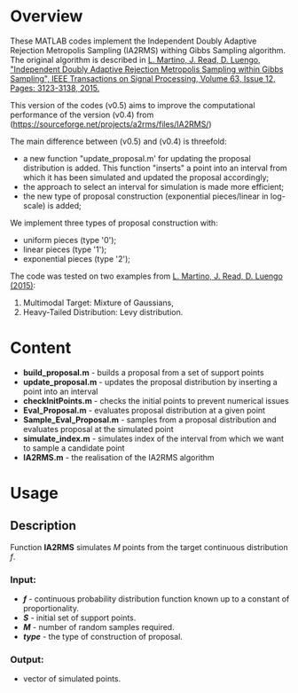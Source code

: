 # Overview

These MATLAB codes implement the Independent Doubly Adaptive Rejection Metropolis Sampling (IA2RMS) withing Gibbs Sampling algorithm. The original algorithm is described in [L. Martino, J. Read, D. Luengo, "Independent Doubly Adaptive Rejection Metropolis Sampling within Gibbs Sampling",
IEEE Transactions on Signal Processing, Volume 63, Issue 12, Pages: 3123-3138, 2015.](http://www.lucamartino.altervista.org/TSP_IA2RMS.pdf)

This version of the codes (v0.5) aims to improve the computational performance of the version (v0.4) from (https://sourceforge.net/projects/a2rms/files/IA2RMS/)

The main difference between (v0.5) and (v0.4) is threefold:
* a new function "update_proposal.m' for updating the proposal distribution is added. This function "inserts" a point into an interval from which it has been simulated and updated the proposal accordingly;
* the approach to select an interval for simulation is made more efficient;
* the new type of proposal construction (exponential pieces/linear in log-scale) is added;

We implement three types of proposal construction with:
*  uniform pieces (type '0');
*  linear pieces (type '1');
*  exponential pieces (type '2');

The code was tested on two examples from [L. Martino, J. Read, D. Luengo (2015)](http://www.lucamartino.altervista.org/TSP_IA2RMS.pdf):
1. Multimodal Target: Mixture of Gaussians,
1. Heavy-Tailed Distribution: Levy distribution.

# Content

* __build_proposal.m__ - builds a proposal from a set of support points
* __update_proposal.m__ - updates the proposal distribution by inserting a point into an interval
* __checkInitPoints.m__ - checks the initial points to prevent numerical issues 
* __Eval_Proposal.m__ - evaluates proposal distribution at a given point
* __Sample_Eval_Proposal.m__ - samples from a proposal distribution and evaluates proposal at the simulated point
* __simulate_index.m__ - simulates index of the interval from which we want to sample a candidate point
* __IA2RMS.m__ - the realisation of the IA2RMS algorithm

# Usage 

## Description
Function **IA2RMS** simulates *M* points from the target continuous distribution *f*.
### Input:
* __*f*__ - continuous probability distribution function known up to a constant of proportionality.
* __*S*__ - initial set of support points. 
* __*M*__ - number of random samples required.
* __*type*__ - the type of construction of proposal.

### Output: 
* vector of simulated points.
